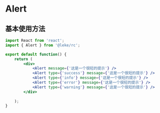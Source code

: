 <!--
 * @Author: liguodi
 * @LastEditors: liguodi
 * @Description: Alert基础使用案例
 * @Date: 2020-12-04 11:13:51
 * @LastEditTime: 2020-12-07 15:41:21
-->

# Alert


## 基本使用方法

```jsx
import React from 'react';
import { Alert } from '@leke/rc';

export default function() {
    return (
        <div>
            <Alert message={'这是一个很短的提示'} />
            <Alert type={'success'} message={'这是一个很短的提示'} />
            <Alert type={'info'} message={'这是一个很短的提示'} />
            <Alert type={'error'} message={'这是一个很短的提示'} />
            <Alert type={'warning'} message={'这是一个很短的提示'} />
        </div>
        
    );
}
```
